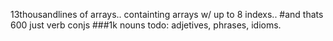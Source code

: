 13thousandlines of arrays.. containting arrays w/ up to 8 indexs..
#and thats 600 just verb conjs
###1k nouns
todo: adjetives, phrases, idioms.
